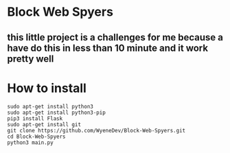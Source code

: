 # Block Web Spyers
## this little project is a challenges for me because a have do this in less than 10 minute and it work pretty well

# How to install
```
sudo apt-get install python3
sudo apt-get install python3-pip
pip3 install Flask
sudo apt-get install git
git clone https://github.com/WyeneDev/Block-Web-Spyers.git
cd Block-Web-Spyers
python3 main.py

```
